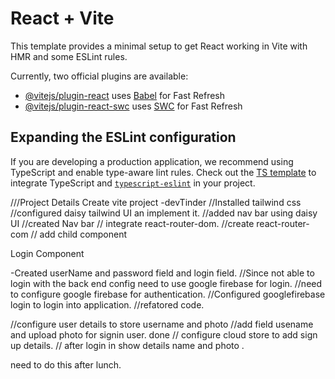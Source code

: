 # React + Vite

This template provides a minimal setup to get React working in Vite with HMR and some ESLint rules.

Currently, two official plugins are available:

- [@vitejs/plugin-react](https://github.com/vitejs/vite-plugin-react/blob/main/packages/plugin-react/README.md) uses [Babel](https://babeljs.io/) for Fast Refresh
- [@vitejs/plugin-react-swc](https://github.com/vitejs/vite-plugin-react-swc) uses [SWC](https://swc.rs/) for Fast Refresh

## Expanding the ESLint configuration

If you are developing a production application, we recommend using TypeScript and enable type-aware lint rules. Check out the [TS template](https://github.com/vitejs/vite/tree/main/packages/create-vite/template-react-ts) to integrate TypeScript and [`typescript-eslint`](https://typescript-eslint.io) in your project.


///Project Details
Create vite project -devTinder
//Installed tailwind css
//configured daisy tailwind UI an implement it.
//added nav bar using daisy UI
//created Nav bar
// integrate react-router-dom.
//create react-router-com
// add child component 


Login Component

-Created userName and password field and login field.
//Since not able to login with the back end config need to use google firebase for login.
//need to configure google firebase for authentication.
//Configured googlefirebase login to login into application.
//refatored code.

//configure user details to store username and photo 
//add field usename and upload photo for signin user. done
// configure cloud store to add sign up details.
// after login in show details name and photo .

need to do this after lunch.




